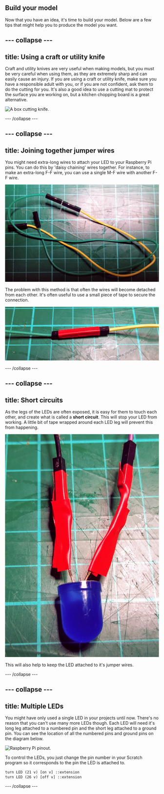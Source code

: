 ## Build your model

Now that you have an idea, it's time to build your model. Below are a few tips that might help you to produce the model you want.

--- collapse ---
---
title: Using a craft or utility knife
---

Craft and utility knives are very useful when making models, but you must be very careful when using them, as they are extremely sharp and can easily cause an injury. If you are using a craft or utility knife, make sure you have a responsible adult with you, or if you are not confident, ask them to do the cutting for you. It's also a good idea to use a cutting mat to protect the surface you are working on, but a kitchen chopping board is a great alternative.

![A box cutting knife.](https://upload.wikimedia.org/wikipedia/commons/c/cf/Box-cutter.jpg)

--- /collapse ---

--- collapse ---
---
title: Joining together jumper wires
---

You might need extra-long wires to attach your LED to your Raspberry Pi pins. You can do this by 'daisy chaining' wires together. For instance, to make an extra-long F-F wire, you can use a single M-F wire with another F-F wire.

![An M-F wire attached to an F-F wire.](images/daisy-chain.jpg)

The problem with this method is that often the wires will become detached from each other. It's often useful to use a small piece of tape to secure the connection.

![An M-F wire taped to an F-F wire.](images/tape-daisy-chain.jpg)

--- /collapse ---

--- collapse ---
---
title: Short circuits
---

As the legs of the LEDs are often exposed, it is easy for them to touch each other, and create what is called a **short circuit**. This will stop your LED from working. A little bit of tape wrapped around each LED leg will prevent this from happening.

![An LED attached to jumper wires with tape insulating each LED leg.](images/insulated-led.jpg)

This will also help to keep the LED attached to it's jumper wires.

--- /collapse ---

--- collapse ---
---
title: Multiple LEDs
---

You might have only used a single LED in your projects until now. There's no reason that you can't use many more LEDs though. Each LED will need it's long leg attached to a numbered pin and the short leg attached to a ground pin. You can see the location of all the numbered pins and ground pins on the diagram below.

![Raspberry Pi pinout.](https://www.raspberrypi.org/documentation/usage/gpio/images/GPIO-Pinout-Diagram-2.png)

To control the LEDs, you just change the pin number in your Scratch program so it corresponds to the pin the LED is attached to.

```blocks3
turn LED (21 v) [on v] ::extension
turn LED (26 v) [off v] ::extension
```

--- /collapse ---

